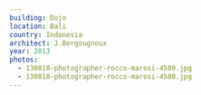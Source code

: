 ```yaml
---
building: Dojo
location: Bali
country: Indonesia
architect: J.Bergougnoux
year: 2013
photos:
  - 130818-photographer-rocco-marosi-4589.jpg
  - 130818-photographer-rocco-marosi-4580.jpg
---
```

